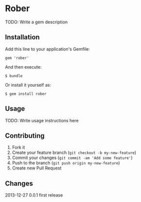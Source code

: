 # Rober

TODO: Write a gem description

## Installation

Add this line to your application's Gemfile:

    gem 'rober'

And then execute:

    $ bundle

Or install it yourself as:

    $ gem install rober

## Usage

TODO: Write usage instructions here

## Contributing

1. Fork it
2. Create your feature branch (`git checkout -b my-new-feature`)
3. Commit your changes (`git commit -am 'Add some feature'`)
4. Push to the branch (`git push origin my-new-feature`)
5. Create new Pull Request

## Changes

2013-12-27 0.0.1
first release
